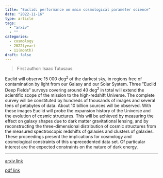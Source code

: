 ```yaml
---
title: "Euclid: performance on main cosmological parameter science"
date: "2022-11-16"
type: article
tags:
  - "arxiv"
  - ""
categories:
  - cosmology
  - 2022(year)
  - 11(month)
draft: false
---
```


> First author: Isaac Tutusaus

 Euclid will observe 15 000 deg$^2$ of the darkest sky, in regions free of
contamination by light from our Galaxy and our Solar System. Three "Euclid Deep
Fields" surveys covering around 40 deg$^2$ in total will extend the scientific
scope of the mission to the high-redshift Universe. The complete survey will be
constituted by hundreds of thousands of images and several tens of petabytes of
data. About 10 billion sources will be observed. With these images Euclid will
probe the expansion history of the Universe and the evolution of cosmic
structures. This will be achieved by measuring the effect on galaxy shapes due
to dark matter gravitational lensing, and by reconstructing the
three-dimensional distribution of cosmic structures from the measured
spectroscopic redshifts of galaxies and clusters of galaxies. These proceedings
present the implications for cosmology and cosmological constraints of this
unprecedented data set. Of particular interest are the expected constraints on
the nature of dark energy.

---
[arxiv link](http://arxiv.org/abs/2211.08913v1)

[pdf link](http://arxiv.org/pdf/2211.08913v1)